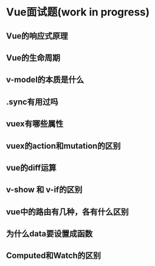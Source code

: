 # Vue面试题(work in progress)

## Vue的响应式原理
## Vue的生命周期
## v-model的本质是什么
## .sync有用过吗
## vuex有哪些属性
## vuex的action和mutation的区别
## vue的diff运算
## v-show 和 v-if的区别
## vue中的路由有几种，各有什么区别
## 为什么data要设置成函数
## Computed和Watch的区别

